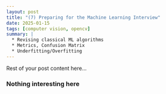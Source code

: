 ```yaml
---
layout: post
title: "(7) Preparing for the Machine Learning Interview"
date: 2025-01-15
tags: [computer vision, opencv]
summary: |
  * Revising classical ML algorithms
  * Metrics, Confusion Matrix 
  * Underfitting/Overfitting
---
```


Rest of your post content here...



### Nothing interesting here


